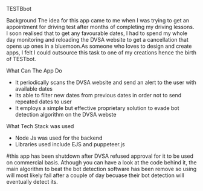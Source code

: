 TESTBbot

Background
The idea for this app came to me when I was trying to get an appointment for driving test after months of completing my driving lessons. I soon realised that to get any favourable dates, I had to spend my whole day monitoring and reloading the DVSA website to get a cancellation that opens up ones in a bluemoon.As someone who loves to design and create apps, I felt I could outsource this task to one of my creations hence the birth of TESTbot.

What Can The App Do
- It periodically scans the DVSA website and send an alert to the user with available dates
- Its able to filter new dates from previous dates in order not to send repeated dates to user
- It employs a simple but effective proprietary solution to evade bot detection algorithm on the DVSA webste


What Tech Stack was used
- Node Js was used for the backend 
- Libraries used include EJS and puppeteer.js


#this app has been shutdown after DVSA refused approval for it to be used on commercial basis. Athough you can have a look at the code behind it, the main algorithm to beat the bot detection software has been remove so using will most likely fail after a couple of day becuase their bot detection will eventually detect its.
